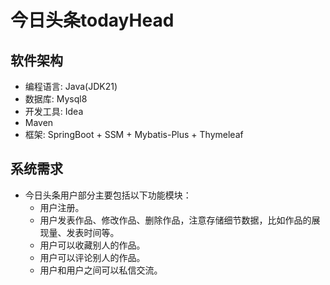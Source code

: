 # 今日头条todayHead

## 软件架构
* 编程语言: Java(JDK21)
* 数据库: Mysql8
* 开发工具: Idea
* Maven
* 框架: SpringBoot + SSM + Mybatis-Plus + Thymeleaf

## 系统需求

* 今日头条用户部分主要包括以下功能模块： 
  * 用户注册。 
  * 用户发表作品、修改作品、删除作品，注意存储细节数据，比如作品的展现量、发表时间等。 
  * 用户可以收藏别人的作品。 
  * 用户可以评论别人的作品。 
  * 用户和用户之间可以私信交流。
